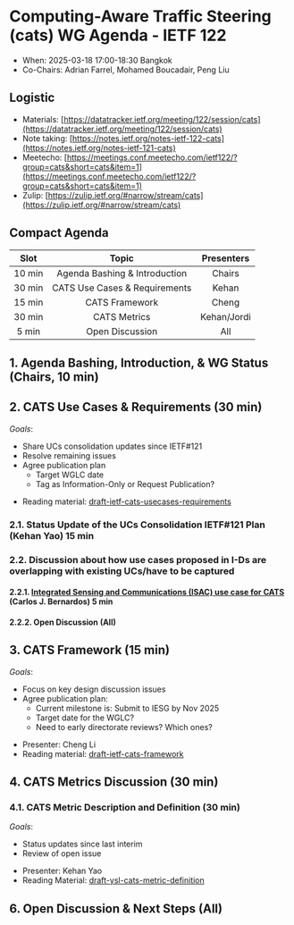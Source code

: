 # Computing-Aware Traffic Steering (cats) WG Agenda - IETF 122

* When: 2025-03-18 17:00-18:30 Bangkok
* Co-Chairs: Adrian Farrel, Mohamed Boucadair, Peng Liu

## Logistic

* Materials: [https://datatracker.ietf.org/meeting/122/session/cats](https://datatracker.ietf.org/meeting/122/session/cats)
* Note taking: [https://notes.ietf.org/notes-ietf-122-cats](https://notes.ietf.org/notes-ietf-121-cats)
* Meetecho: [https://meetings.conf.meetecho.com/ietf122/?group=cats&short=cats&item=1](https://meetings.conf.meetecho.com/ietf122/?group=cats&short=cats&item=1)
* Zulip: [https://zulip.ietf.org/#narrow/stream/cats](https://zulip.ietf.org/#narrow/stream/cats)

## Compact Agenda

| Slot  | Topic                         | Presenters                 |
|:-----:|:-----------------------------:|:--------------------------:|
| 10 min| Agenda Bashing & Introduction | Chairs                     |
| 30 min| CATS Use Cases & Requirements | Kehan                      |
| 15 min| CATS Framework                | Cheng                      |
| 30 min| CATS Metrics                  | Kehan/Jordi                | 
| 5 min | Open Discussion               | All                        |

## 1. Agenda Bashing, Introduction, & WG Status (Chairs, 10 min)

## 2. CATS Use Cases & Requirements (30 min) 

*Goals*: 
  + Share UCs consolidation updates since IETF#121
  + Resolve remaining issues
  + Agree publication plan
     - Target WGLC date
     - Tag as Information-Only or Request Publication?
     
* Reading material: [draft-ietf-cats-usecases-requirements](https://datatracker.ietf.org/doc/draft-ietf-cats-usecases-requirements/)

### 2.1. Status Update of the UCs Consolidation IETF#121 Plan (Kehan Yao) 15 min
### 2.2. Discussion about how use cases proposed in I-Ds are overlapping with existing UCs/have to be captured

#### 2.2.1. [Integrated Sensing and Communications (ISAC) use case for CATS](https://datatracker.ietf.org/doc/draft-bernardos-cats-isac-uc/) (Carlos J. Bernardos) 5 min
#### 2.2.2. Open Discussion (All)

## 3. CATS Framework (15 min)

*Goals*: 
  + Focus on key design discussion issues
  + Agree publication plan:
     - Current milestone is: Submit to IESG by Nov 2025
     - Target date for the WGLC?
     - Need to early directorate reviews? Which ones?     

* Presenter: Cheng Li
* Reading material: [draft-ietf-cats-framework](https://datatracker.ietf.org/doc/draft-ietf-cats-framework/)

## 4. CATS Metrics Discussion (30 min)

### 4.1. CATS Metric Description and Definition (30 min)

*Goals*: 
  + Status updates since last interim
  + Review of open issue

* Presenter: Kehan Yao
* Reading Material: [draft-ysl-cats-metric-definition](https://datatracker.ietf.org/doc/draft-ysl-cats-metric-definition/)

## 6. Open Discussion & Next Steps (All)
